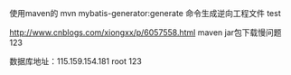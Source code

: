 使用maven的  mvn mybatis-generator:generate 命令生成逆向工程文件
test

http://www.cnblogs.com/xiongxx/p/6057558.html maven jar包下载慢问题
123

数据库地址：115.159.154.181 root 123

